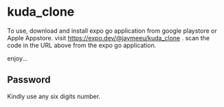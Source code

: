 # kuda_clone
To use, download and install expo go application from google playstore or Apple Appstore.
visit https://expo.dev/@jaymeeu/kuda_clone .
scan the code in the URL above from the expo go application.

enjoy...

## Password

Kindly use any six digits number.